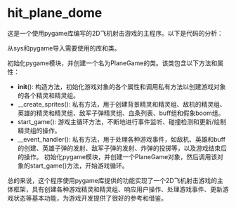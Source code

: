 # hit_plane_dome

这是一个使用pygame库编写的2D飞机射击游戏的主程序。以下是代码的分析：

从sys和pygame导入需要使用的库和类。

初始化pygame模块，并创建一个名为PlaneGame的类。该类包含以下方法和属性：

- __init__(): 构造方法，初始化游戏对象的各个属性和调用私有方法以创建游戏对象的各个精灵和精灵组。
- __create_sprites(): 私有方法，用于创建背景精灵和精灵组、敌机的精灵组、英雄的精灵和精灵组、敌军子弹精灵组、血条列表、buff组和假象boom组。
- start_game(): 游戏主循环方法，不断地进行事件监听、碰撞检测和更新/绘制精灵组的操作。
- __event_handler(): 私有方法，用于处理各种游戏事件，如敌机、英雄和buff的创建、英雄子弹的发射、敌军子弹的发射、炸弹的投掷等，以及游戏结束后的操作。
初始化pygame模块，并创建一个PlaneGame对象，然后调用该对象的start_game()方法，开始游戏循环。

总的来说，这个程序使用pygame库提供的功能实现了一个2D飞机射击游戏的主体框架，具有创建各种游戏精灵和精灵组、响应用户操作、处理游戏事件、更新游戏状态等基本功能，为游戏开发提供了很好的参考和借鉴。
